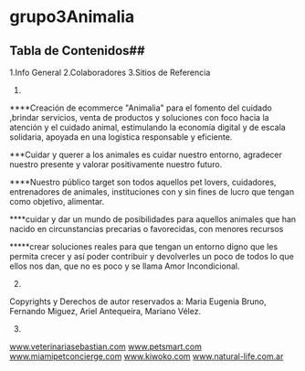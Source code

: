 # grupo3Animalia

## Tabla de Contenidos##
1.Info General
2.Colaboradores
3.Sitios de Referencia

1.
****Creación de ecommerce "Animalia" para el fomento del cuidado ,brindar servicios, venta de productos y soluciones
con foco hacia la atención y el cuidado animal, estimulando la economía digital y de escala solidaria, 
apoyada en una logística responsable y eficiente. 


***Cuidar y querer a los animales es cuidar nuestro entorno, agradecer nuestro presente y valorar positivamente 
nuestro futuro. 


****Nuestro público target son todos aquellos pet lovers, 
cuidadores, entrenadores de animales, instituciones con y sin fines de lucro 
que tengan como objetivo, alimentar. 

****cuidar y dar un mundo de posibilidades 
para aquellos animales que han nacido en circunstancias precarias o favorecidas, 
con menores recursos

*****crear soluciones reales para que tengan un entorno digno 
que les permita crecer y así poder contribuir y devolverles un poco de todos 
lo que ellos nos dan, que no es poco y se llama Amor Incondicional.  

2.
Copyrights y Derechos de autor reservados a:
Maria Eugenia Bruno, Fernando Miguez, Ariel Antequeira, Mariano Vélez.

3.
www.veterinariasebastian.com
www.petsmart.com
www.miamipetconcierge.com
www.kiwoko.com
www.natural-life.com.ar
